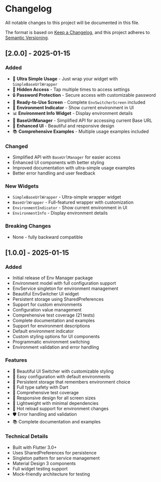 # Changelog

All notable changes to this project will be documented in this file.

The format is based on [Keep a Changelog](https://keepachangelog.com/en/1.0.0/),
and this project adheres to [Semantic Versioning](https://semver.org/spec/v2.0.0.html).

## [2.0.0] - 2025-01-15

### Added
- 🚀 **Ultra Simple Usage** - Just wrap your widget with `SimpleBaseUrlWrapper`
- 🔐 **Hidden Access** - Tap multiple times to access settings
- 🔒 **Password Protection** - Secure access with customizable password
- 📱 **Ready-to-Use Screen** - Complete `EnvSwitcherScreen` included
- 🎯 **Environment Indicator** - Show current environment in UI
- 📊 **Environment Info Widget** - Display environment details
- 🔧 **BaseUrlManager** - Simplified API for accessing current Base URL
- 🎨 **Enhanced UI** - Beautiful and responsive design
- 📚 **Comprehensive Examples** - Multiple usage examples included

### Changed
- Simplified API with `BaseUrlManager` for easier access
- Enhanced UI components with better styling
- Improved documentation with ultra-simple usage examples
- Better error handling and user feedback

### New Widgets
- `SimpleBaseUrlWrapper` - Ultra-simple wrapper widget
- `BaseUrlWrapper` - Full-featured wrapper with customization
- `EnvironmentIndicator` - Show current environment in UI
- `EnvironmentInfo` - Display environment details

### Breaking Changes
- None - fully backward compatible

## [1.0.0] - 2025-01-15

### Added
- Initial release of Env Manager package
- Environment model with full configuration support
- EnvService singleton for environment management
- Beautiful EnvSwitcher UI widget
- Persistent storage using SharedPreferences
- Support for custom environments
- Configuration value management
- Comprehensive test coverage (21 tests)
- Complete documentation and examples
- Support for environment descriptions
- Default environment indicator
- Custom styling options for UI components
- Programmatic environment switching
- Environment validation and error handling

### Features
- 🎨 Beautiful UI Switcher with customizable styling
- 🔧 Easy configuration with default environments
- 💾 Persistent storage that remembers environment choice
- 🎯 Full type safety with Dart
- 🧪 Comprehensive test coverage
- 📱 Responsive design for all screen sizes
- 🚀 Lightweight with minimal dependencies
- 🔄 Hot reload support for environment changes
- 🛡️ Error handling and validation
- 📚 Complete documentation and examples

### Technical Details
- Built with Flutter 3.0+
- Uses SharedPreferences for persistence
- Singleton pattern for service management
- Material Design 3 components
- Full widget testing support
- Mock-friendly architecture for testing